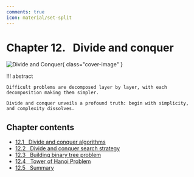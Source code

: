 ```yaml
---
comments: true
icon: material/set-split
---
```


# Chapter 12. &nbsp; Divide and conquer

![Divide and Conquer](../assets/covers/chapter_divide_and_conquer.jpg){ class="cover-image" }

!!! abstract

    Difficult problems are decomposed layer by layer, with each decomposition making them simpler.

    Divide and conquer unveils a profound truth: begin with simplicity, and complexity dissolves.

## Chapter contents

- [12.1 &nbsp; Divide and conquer algorithms](divide_and_conquer.md)
- [12.2 &nbsp; Divide and conquer search strategy](binary_search_recur.md)
- [12.3 &nbsp; Building binary tree problem](build_binary_tree_problem.md)
- [12.4 &nbsp; Tower of Hanoi Problem](hanota_problem.md)
- [12.5 &nbsp; Summary](summary.md)
